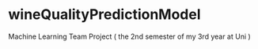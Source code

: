 # wineQualityPredictionModel
Machine Learning Team Project ( the 2nd semester of my 3rd year at Uni  )
